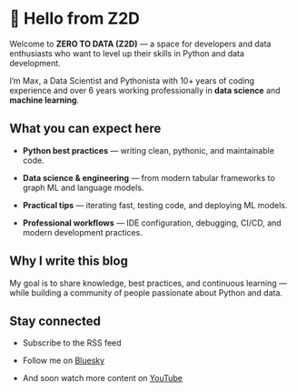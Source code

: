 <!--
.. title: Hello from Z2D
.. slug: hello-from-z2d
.. date: 2025-09-14 13:53:18 UTC+02:00
.. tags: hello
.. category: misc
.. link:
.. description: Hello from Z2D
.. type: text
-->

# 👋 Hello from Z2D

Welcome to **ZERO TO DATA (Z2D)** — a space for developers and data enthusiasts who want to level up their skills in Python and data development.

I’m Max, a Data Scientist and Pythonista with 10+ years of coding experience and over 6 years working professionally in **data science** and **machine learning**.

## What you can expect here

* **Python best practices** — writing clean, pythonic, and maintainable code.

* **Data science & engineering** — from modern tabular frameworks to graph ML and language models.

* **Practical tips** — iterating fast, testing code, and deploying ML models.

* **Professional workflows** — IDE configuration, debugging, CI/CD, and modern development practices.

## Why I write this blog

My goal is to share knowledge, best practices, and continuous learning — while building a community of people passionate about Python and data.

## Stay connected

* Subscribe to the RSS feed

* Follow me on [Bluesky](bsky.app/profile/z2d-dev.bsky.social)

* And soon watch more content on [YouTube](https://www.youtube.com/@z2d_io)
